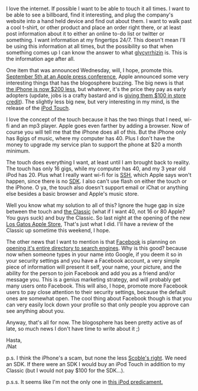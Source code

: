 I love the internet. If possible I want to be able to touch it all times. I want to be able to see a billboard, find it interesting, and plug the company's website into a hand held device and find out about them. I want to walk past a cool t-shirt, or other product and place an order right there, or at least post information about it to either an online to-do list or twitter or something. I want information at my fingertips 24/7. This doesn't mean I'll be using this information at all times, but the possibility so that when something comes up I can know the answer to what [glycyrrhizin](http://wordie.org/words/glycyrrhizin) is. This is the information age after all.

One item that was announced Wednesday, will, I hope, promote this. [September 5th at an Apple press conference](http://www.engadget.com/2007/09/05/steve-jobs-live-apples-the-beat-goes-on-special-event/), Apple announced some very interesting things that has the blogosphere buzzing. The big news is that [the iPhone is now $200 less](http://www.engadget.com/2007/09/05/apple-cuts-iphone-price-to-399/), but whatever, it's the price they pay as early adopters (update, jobs is a crafty bastard and is [giving them $100 in store credit](http://www.apple.com/hotnews/openiphoneletter/)). The slightly less big new, but very interesting in my mind, is the release of the [iPod Touch](http://www.apple.com/ipodtouch/).

I love the concept of the touch because it has the two things that I need, wi-fi and an mp3 player. Apple goes even farther by adding a browser. Now of course you will tell me that the iPhone does all of this. But the iPhone only has 8gigs of music, where my computer has 40. Plus I don't have the money to upgrade my service plan to support the phone at $20 a month minimum.

The touch does everything I want, at least until I am brought back to reality. The touch has only 16 gigs, while my computer has 40, and my 3 year old iPod has 20. Plus what I really want wi-fi for is [SSH](http://en.wikipedia.org/wiki/Secure_Shell), which Apple says won't happen, since there is no [SDK](http://en.wikipedia.org/wiki/SDK). I also can't use flash on either the touch or the iPhone. O ya, the touch also doesn't support email or iChat or anything else besides a basic browser and Apple's music store.

Well you know what my solution to all of this? Ignore the huge gap in size between the touch and [the Classic](http://www.apple.com/ipodclassic/) (what if I want 40, not 16 or 80 Apple? You guys suck) and buy the Classic. So last night at the opening of the new [Los Gatos Apple Store](http://www.apple.com/retail/losgatos/), That's just what I did. I'll have a review of the Classic up sometime this weekend, I hope.

The other news that I want to mention is that [Facebook](http://www.facebook.com/) is planning on [opening it's entire directory to search engines](http://blog.facebook.com/blog.php?post=2963412130). Why is this good? because now when someone types in your name into Google, if you deem it so in your security settings and you have a Facebook account, a very simple piece of information will present it self, your name, your picture, and the ability for the person to join Facebook and add you as a friend and/or message you. This is a genius marketing strategy, and will probably get many users onto Facebook. This will also, I hope, promote more Facebook users to pay close attention to their security settings, because the default ones are somewhat open. The cool thing about Facebook though is that you can very easily lock down your profile so that only people you approve can see anything about you.

Anyway, that's all for now. The blogosphere has been pretty active as of late, so much news I don't have time to write about it ;)

Hasta,  
/Nat

p.s. I think the iPhone's a scam, but none the less [Scoble's right](http://scobleizer.com/2007/09/06/dear-steve-jobs/). We need an SDK. If there were an SDK I would buy an iPod Touch in addition to my Classic (but I would not pay $100 for the SDK...).

p.s.s. It seems like I'm not the only one in [this iPod predicament.](http://www.macworld.com/weblogs/editors/2007/09/ipoddilemma/index.php)